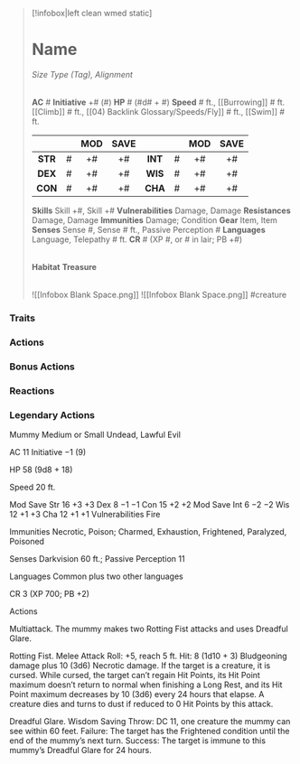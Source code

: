 > [!infobox|left clean wmed static]
> # Name
> *Size Type (Tag), Alignment*
> 
> | |
> | - |
> **AC** # **Initiative** +# (#)
> **HP** # (#d# + #)
> **Speed** # ft., [[Burrowing]] # ft. [[Climb]] # ft., [[04) Backlink Glossary/Speeds/Fly]] # ft., [[Swim]] # ft.
> 
> | | | MOD | SAVE | | | MOD | SAVE |
> | :-: | :-: | :-: | :-: | :-: | :-: | :-: | :-: |
> | **STR** | # | +# | +# | **INT** | # | +# | +# | 
> | **DEX** | # | +# | +# | **WIS** | # | +# | +# |
> | **CON** | # | +# | +# | **CHA** | # | +# | +# |
> **Skills** Skill +#, Skill +#
> **Vulnerabilities** Damage, Damage
> **Resistances** Damage, Damage
> **Immunities** Damage; Condition
> **Gear** Item, Item
> **Senses** Sense #, Sense # ft., Passive Perception #
> **Languages** Language, Telepathy # ft.
> **CR** # (XP #, or # in lair; PB +#)
>
> | |
> | - |
> **Habitat**
> **Treasure**
> 
> | |
> | - |
> ![[Infobox Blank Space.png]]
> ![[Infobox Blank Space.png]]
> #creature 


### Traits
### Actions
### Bonus Actions
### Reactions
### Legendary Actions
Mummy
Medium or Small Undead, Lawful Evil

AC 11 Initiative −1 (9)

HP 58 (9d8 + 18)

Speed 20 ft.

Mod	Save
Str	16	+3	+3
Dex	8	−1	−1
Con	15	+2	+2
Mod	Save
Int	6	−2	−2
Wis	12	+1	+3
Cha	12	+1	+1
Vulnerabilities Fire

Immunities Necrotic, Poison; Charmed, Exhaustion, Frightened, Paralyzed, Poisoned

Senses Darkvision 60 ft.; Passive Perception 11

Languages Common plus two other languages

CR 3 (XP 700; PB +2)

Actions

Multiattack. The mummy makes two Rotting Fist attacks and uses Dreadful Glare.

Rotting Fist. Melee Attack Roll: +5, reach 5 ft. Hit: 8 (1d10 + 3) Bludgeoning damage plus 10 (3d6) Necrotic damage. If the target is a creature, it is cursed. While cursed, the target can’t regain Hit Points, its Hit Point maximum doesn’t return to normal when finishing a Long Rest, and its Hit Point maximum decreases by 10 (3d6) every 24 hours that elapse. A creature dies and turns to dust if reduced to 0 Hit Points by this attack.

Dreadful Glare. Wisdom Saving Throw: DC 11, one creature the mummy can see within 60 feet. Failure: The target has the Frightened condition until the end of the mummy’s next turn. Success: The target is immune to this mummy’s Dreadful Glare for 24 hours.